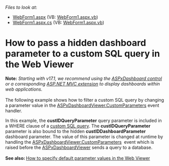 <!-- default file list -->
*Files to look at*:

* [WebForm1.aspx](./CS/Dashboard_CustomParameters_Web/WebForm1.aspx) (VB: [WebForm1.aspx.vb](./VB/Dashboard_CustomParameters_Web/WebForm1.aspx.vb))
* [WebForm1.aspx.cs](./CS/Dashboard_CustomParameters_Web/WebForm1.aspx.cs) (VB: [WebForm1.aspx.vb](./VB/Dashboard_CustomParameters_Web/WebForm1.aspx.vb))
<!-- default file list end -->
# How to pass a hidden dashboard parameter to a custom SQL query in the Web Viewer


<p><strong>Note:</strong> <em>Starting with v17.1, we recommend using the <a href="https://documentation.devexpress.com/Dashboard/CustomDocument16976.aspx">ASPxDashboard control</a> or a corresponding <a href="https://documentation.devexpress.com/Dashboard/CustomDocument16977.aspx">ASP.NET MVC extension</a> to display dashboards within web applications.</em><br><br>The following example shows how to filter a custom SQL query by changing a parameter value in the <a href="https://documentation.devexpress.com/#Dashboard/DevExpressDashboardWebASPxDashboardViewer_CustomParameterstopic">ASPxDashboardViewer.CustomParameters</a> event handler.</p>
<p>In this example, the <strong>custIDQueryParameter</strong> query parameter is included in a WHERE clause of a <a href="https://documentation.devexpress.com/#Dashboard/CustomDocument115212">custom SQL query</a>. The <strong>custIDQueryParameter </strong>parameter is also bound to the hidden <strong>custIDDashboardParameter</strong> dashboard parameter. The value of this parameter is changed at runtime by handling the <a href="https://documentation.devexpress.com/#Dashboard/DevExpressDashboardWebASPxDashboardViewer_CustomParameterstopic">ASPxDashboardViewer.CustomParameters</a>  event which is raised before the <a href="https://documentation.devexpress.com/#Dashboard/clsDevExpressDashboardWebASPxDashboardViewertopic">ASPxDashboardViewer</a> sends a query to a database.<br><br><strong>See also: </strong><a href="https://www.devexpress.com/Support/Center/p/T475791">How to specify default parameter values in the Web Viewer</a></p>

<br/>


